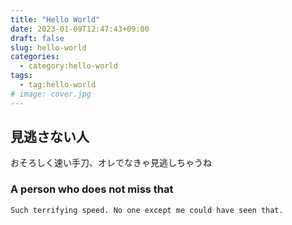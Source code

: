 ```yaml
---
title: "Hello World"
date: 2023-01-09T12:47:43+09:00
draft: false
slug: hello-world
categories:
  - category:hello-world
tags:
  - tag:hello-world
# image: cover.jpg
---
```


## 見逃さない人

おそろしく速い手刀、オレでなきゃ見逃しちゃうね

### A person who does not miss that

```
Such terrifying speed. No one except me could have seen that.
```
